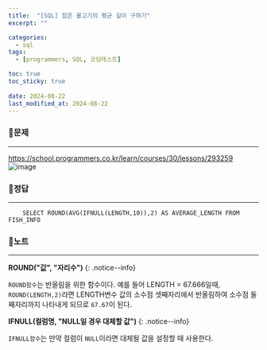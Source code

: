 ```yaml
---
title:  "[SQL] 잡은 물고기의 평균 길이 구하기"
excerpt: ""

categories:
  - sql
tags:
  - [programmers, SQL, 코딩테스트]

toc: true
toc_sticky: true
 
date: 2024-08-22
last_modified_at: 2024-08-22
---
```


### 📜문제
-----
<https://school.programmers.co.kr/learn/courses/30/lessons/293259>  
![image](https://github.com/user-attachments/assets/fcb803c4-c547-415e-b5f3-db991e3afc60)
  

### 📜정답
-----
```
    SELECT ROUND(AVG(IFNULL(LENGTH,10)),2) AS AVERAGE_LENGTH FROM FISH_INFO 
```
  
### 📜노트
-----
**ROUND("값", "자리수")**
{: .notice--info} 

`ROUND함수`는 반올림을 위한 함수이다. 
예를 들어 LENGTH = 67.666일때, `ROUND(LENGTH,2)`라면 LENGTH변수 값의 소수점 셋째자리에서 반올림하여 소수점 둘째자리까지 나타내게 되므로 `67.67`이 된다.
  
**IFNULL(컬럼명, "NULL일 경우 대체할 값")**
{: .notice--info} 

 `IFNULL함수`는 만약 컬럼이 `NULL`이라면 대체될 값을 설정할 때 사용한다. 
